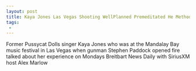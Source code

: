 ```yaml
---
layout: post
title: Kaya Jones Las Vegas Shooting WellPlanned Premeditated He Methodically Thought This Out
tags:
 -
---
```

Former Pussycat Dolls singer Kaya Jones who was at the Mandalay Bay music festival in Las Vegas when gunman Stephen Paddock opened fire talked about her experience on Mondays Breitbart News Daily with SiriusXM host Alex Marlow
